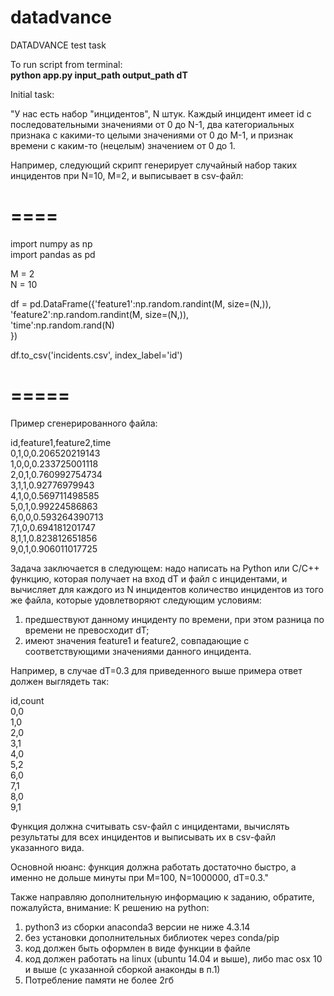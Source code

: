 # datadvance
DATADVANCE test task

To run script from terminal: <br />
**python app.py input_path output_path dT** 



Initial task:

"У нас есть набор "инцидентов", N штук. Каждый инцидент имеет id с последовательными значениями от 0 до N-1, два категориальных признака с какими-то целыми значениями от 0 до M-1, и признак времени с каким-то (нецелым) значением от 0 до 1.
 
Например, следующий скрипт генерирует случайный набор таких инцидентов при N=10, M=2, и выписывает в csv-файл:
 
# ====
import numpy as np<br />
import pandas as pd
 
M = 2<br />
N = 10
 
df = pd.DataFrame({'feature1':np.random.randint(M, size=(N,)),<br />
                   'feature2':np.random.randint(M, size=(N,)),<br />
                   'time':np.random.rand(N)<br />
                   })
 
df.to_csv('incidents.csv', index_label='id')
# =====
 
Пример сгенерированного файла:
 
id,feature1,feature2,time<br />
0,1,0,0.206520219143<br />
1,0,0,0.233725001118<br />
2,0,1,0.760992754734<br />
3,1,1,0.92776979943<br />
4,1,0,0.569711498585<br />
5,0,1,0.99224586863<br />
6,0,0,0.593264390713<br />
7,1,0,0.694181201747<br />
8,1,1,0.823812651856<br />
9,0,1,0.906011017725
 
Задача заключается в следующем: надо написать на Python или C/C++ функцию, которая получает на вход dT и файл с инцидентами, и вычисляет для каждого из N инцидентов количество инцидентов из того же файла, которые удовлетворяют следующим условиям:<br />
1) предшествуют данному инциденту по времени, при этом разница по времени не превосходит dT;<br />
2) имеют значения feature1 и feature2, совпадающие с соответствующими значениями данного инцидента.
 
Например, в случае dT=0.3 для приведенного выше примера ответ должен выглядеть так:
 
id,count<br />
0,0<br />
1,0<br />
2,0<br />
3,1<br />
4,0<br />
5,2<br />
6,0<br />
7,1<br />
8,0<br />
9,1
 
Функция должна считывать csv-файл с инцидентами, вычислять результаты для всех инцидентов и выписывать их в csv-файл указанного вида.
 
Основной нюанс: функция должна рабoтать достаточно быстро, а именно не дольше минуты при M=100, N=1000000, dT=0.3."
 
Также направляю дополнительную информацию к заданию, обратите, пожалуйста, внимание:
К решению на python:
1) python3 из сборки anaconda3 версии не ниже 4.3.14
2) без установки дополнительных библиотек через conda/pip
3) код должен быть оформлен в виде функции в файле
4) код должен работать на linux (ubuntu 14.04 и выше), либо mac osx 10 и выше (с указанной сборкой анаконды в п.1)
5) Потребление памяти не более 2гб
